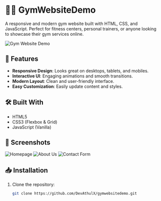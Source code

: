 # 🏋️‍♂️ GymWebsiteDemo

A responsive and modern gym website built with HTML, CSS, and JavaScript. Perfect for fitness centers, personal trainers, or anyone looking to showcase their gym services online.

![Gym Website Demo](https://asgardstrength.netlify.app/)

## 🚀 Features

- **Responsive Design**: Looks great on desktops, tablets, and mobiles.
- **Interactive UI**: Engaging animations and smooth transitions.
- **Modern Layout**: Clean and user-friendly interface.
- **Easy Customization**: Easily update content and styles.

## 🛠️ Built With

- HTML5
- CSS3 (Flexbox & Grid)
- JavaScript (Vanilla)

## 📸 Screenshots

![Homepage](https://via.placeholder.com/600x400.png?text=Homepage)
![About Us](https://via.placeholder.com/600x400.png?text=About+Us)
![Contact Form](https://via.placeholder.com/600x400.png?text=Contact+Form)

## 📥 Installation

1. Clone the repository:

   ```bash
   git clone https://github.com/DevAthulX/gymwebsitedemo.git
